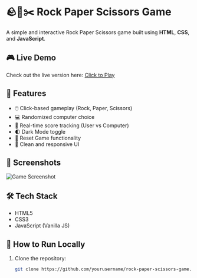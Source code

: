 # 🪨📄✂️ Rock Paper Scissors Game

A simple and interactive Rock Paper Scissors game built using **HTML**, **CSS**, and **JavaScript**.

## 🎮 Live Demo

Check out the live version here: [Click to Play](https://yourusername.github.io/rock-paper-scissors-game)

## 🧠 Features

- 🖱️ Click-based gameplay (Rock, Paper, Scissors)
- 💻 Randomized computer choice
- 🔢 Real-time score tracking (User vs Computer)
- 🌓 Dark Mode toggle
- 🔁 Reset Game functionality
- 🎨 Clean and responsive UI

## 📸 Screenshots

![Game Screenshot](./screenshot.png)

## 🛠️ Tech Stack

- HTML5
- CSS3
- JavaScript (Vanilla JS)

## 🚀 How to Run Locally

1. Clone the repository:
   ```bash
   git clone https://github.com/yourusername/rock-paper-scissors-game.git
